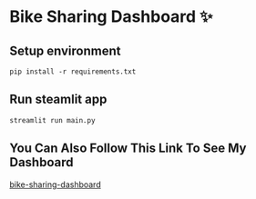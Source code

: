 # Bike Sharing Dashboard ✨

## Setup environment
```
pip install -r requirements.txt
```

## Run steamlit app
```
streamlit run main.py
```
## You Can Also Follow This Link To See My Dashboard
[bike-sharing-dashboard](https://bike-sharing-app-fahrul.streamlit.app)

